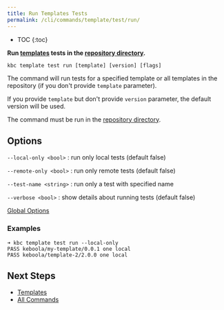 ```yaml
---
title: Run Templates Tests
permalink: /cli/commands/template/test/run/
---
```


* TOC
{:toc}

**Run [templates](/cli/templates/structure/#template) tests in the [repository directory]((/cli/templates/structure/#repository)).**

```
kbc template test run [template] [version] [flags]
```

The command will run tests for a specified template or all templates in the repository (if you don't provide `template` parameter).

If you provide `template` but don't provide `version` parameter, the default version will be used.

The command must be run in the [repository directory](/cli/templates/structure#repository).

## Options

`--local-only <bool>`
: run only local tests (default false)

`--remote-only <bool>`
: run only remote tests (default false)

`--test-name <string>`
: run only a test with specified name

`--verbose <bool>`
: show details about running tests (default false)


[Global Options](/cli/commands/#global-options)

### Examples

```
➜ kbc template test run --local-only
PASS keboola/my-template/0.0.1 one local
PASS keboola/template-2/2.0.0 one local
```

## Next Steps

- [Templates](/cli/templates/)
- [All Commands](/cli/commands/)
